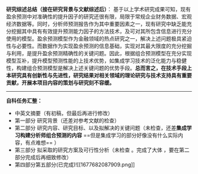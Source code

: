 **研究综述总结（接在研究背景与文献综述后）**：
基于以上学术研究成果可知，现有盈余预测中对准确性的提升因子的研究还很有限，局限于常规企业财务数据、宏观经济数据等。同时，分析师预测报告作为其中重要因素之一，现有研究中缺乏能充分挖掘其中具有有效提升预测能力因子的方法技术，及可对其所包含信息进行充分使用的模型。盈余预测模型作为金融领域的热点研究之一，解决上述问题极具紧迫性与必要性。而数据作为实现盈余预测的信息基础，实现对其最大限度的充分挖掘与利用，是提升盈余预测精确性的关键问题。因此，根据组合预测模型在充分实现模型互补，提升模型预测性能的上技术优势，如集成学习技术的泛化能力与稳健性，构建组合预测模型是解决上述关键问题的优势手段。**总而言之，在技术手段上本研究具有创新性与先进性，研究结果对相关领域的理论研究与技术支持具有重要贡献，开展本项目内容的策划与研究刻不容缓。**

---
**自科任务汇整：**
- 中英文摘要（有初稿，但最后再进行修改）
- 第一部分 研究背景（还差对参考文献的检查）
- 第二部分 研究内容、研究目标、以及拟解决的关键问题（未检查，还差**集成学习构建分析师组合预测的内容** ==但是集成学习的部分好像没有什么实际内容，有点难想== ）
 - 第三部分 拟采取的研究方案及可行性分析（未检查 。完成了大体 ，要在第二部分完成后再细致修改）
 - 第四部分第五部分(已完成)![[1677682087909.png]]